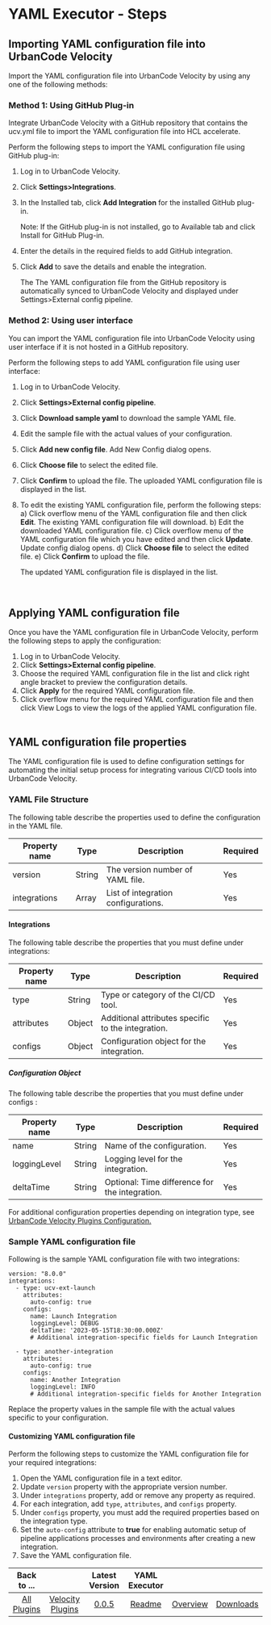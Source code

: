 
# YAML Executor - Steps

## Importing YAML configuration file into UrbanCode Velocity

Import the YAML configuration file into UrbanCode Velocity by using any one of the following methods:

### Method 1: Using GitHub Plug-in

Integrate UrbanCode Velocity with a GitHub repository that contains the ucv.yml file to import the YAML configuration file into HCL accelerate.

Perform the following steps to import the YAML configuration file using GitHub plug-in:

1. Log in to UrbanCode Velocity.
2. Click **Settings>Integrations**.
3. In the Installed tab, click **Add Integration** for the installed GitHub plug-in.
      
   Note: If the GitHub plug-in is not installed, go to Available tab and click Install for GitHub Plug-in.
 
4. Enter the details in the required fields to add GitHub integration. 
5. Click **Add** to save the details and enable the integration.
   
   The The YAML configuration file from the GitHub repository is automatically synced to UrbanCode Velocity and displayed under Settings>External config pipeline.

### Method 2: Using user interface

You can import the YAML configuration file into UrbanCode Velocity using user interface if it is not hosted in a GitHub repository.

Perform the following steps to add YAML configuration file using user interface:

1. Log in to UrbanCode Velocity.
2. Click **Settings>External config pipeline**.
3. Click **Download sample yaml** to download the sample YAML file.
4. Edit the sample file with the actual values of your configuration.
5. Click **Add new config file**.
   Add New Config dialog opens.
6. Click **Choose file** to select the edited file. 
7. Click **Confirm** to upload the file.
   The uploaded YAML configuration file is displayed in the list. 
8. To edit the existing YAML configuration file, perform the following steps:
    a) Click overflow menu of the YAML configuration file and then click **Edit**.
       The existing YAML configuration file will download.
    b) Edit the downloaded YAML configuration file.
    c) Click overflow menu of the YAML configuration file which you have edited and then click **Update**.
       Update config dialog opens.
    d) Click **Choose file** to select the edited file.
    e) Click **Confirm** to upload the file.
     
    The updated YAML configuration file is displayed in the list.

 
## Applying YAML configuration file

Once you have the YAML configuration file in UrbanCode Velocity, perform the following steps to apply the configuration:

1. Log in to UrbanCode Velocity.
2. Click **Settings>External config pipeline**.
3. Choose the required YAML configuration file in the list and click right angle bracket to preview the configuration details.
4. Click **Apply** for the required YAML configuration file.
5. Click overflow menu for the required YAML configuration file and then click View Logs to view the logs of the applied YAML configuration file.
   
## YAML configuration file properties

The YAML configuration file is used to define configuration settings for automating the initial setup process for integrating various CI/CD tools into UrbanCode Velocity.

### YAML File Structure

The following table describe the properties used to define the configuration in the YAML file.

|Property name |Type  |Description                          |Required|
|--------------|------|-------------------------------------|--------|
|version	   |String| The version number of YAML file.	|Yes     |	
|integrations  |Array | List of integration configurations. |Yes     |	

#### Integrations

The following table describe the properties that you must define under integrations:

|Property name|Type  |Description	                                   |Required|
|-------------|------|--------------------------------------------------|--------|
|type	     |String|Type or category of the CI/CD tool.	           |Yes     |
|attributes   |Object|Additional attributes specific to the integration.|Yes     |
|configs	  |Object|	Configuration object for the integration.	 |Yes     |

##### Configuration Object

The following table describe the properties that you must define under configs :

|Property name|Type  |Description	                               |Required|
|-------------|------|----------------------------------------------|--------|
|name	     |String|Name of the configuration.	                |Yes     |
|loggingLevel |String|Logging level for the integration.	        |Yes     |
|deltaTime	|String|Optional: Time difference for the integration.|Yes     |

For additional configuration properties depending on integration type, see [UrbanCode Velocity Plugins Configuration.](plugin-configurations.md)

### Sample YAML configuration file

Following is the sample YAML configuration file with two integrations:

```
version: "8.0.0"
integrations:
  - type: ucv-ext-launch
    attributes:
      auto-config: true
    configs:
      name: Launch Integration
      loggingLevel: DEBUG
      deltaTime: '2023-05-15T18:30:00.000Z'
      # Additional integration-specific fields for Launch Integration

  - type: another-integration
    attributes:
      auto-config: true
    configs:
      name: Another Integration
      loggingLevel: INFO
      # Additional integration-specific fields for Another Integration
```

Replace the property values in the sample file with the actual values specific to your configuration.

#### Customizing YAML configuration file

Perform the following steps to customize the YAML configuration file for your required integrations:

1.	Open the YAML configuration file in a text editor.
2.	Update `version` property with the appropriate version number.
3.	Under `integrations` property, add or remove any property as required.
4.	For each integration, add `type`, `attributes`, and `configs` property.
5.	Under `configs` property, you must add the required properties based on the integration type.
6.	Set the `auto-config` attribute to **true** for enabling automatic setup of pipeline applications processes and environments after creating a new integration.
7.	Save the YAML configuration file.

|Back to ...||Latest Version|YAML Executor |||
| :---: | :---: | :---: | :---: | :---: | :---: |
|[All Plugins](../../index.md)|[Velocity Plugins](../README.md)|[0.0.5](https://raw.githubusercontent.com/UrbanCode/IBM-UCV-PLUGINS/main/files/ucv-ext-yaml-executor/ucv-ext-yaml-executor:0.0.5.tar.7z.001)|[Readme](README.md)|[Overview](overview.md)|[Downloads](downloads.md)|
